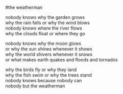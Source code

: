 #the weatherman 

nobody knows why the garden grows\
why the rain falls or why the wind blows\
nobody knows where the river flows\
why the clouds float or where they go

nobody knows why the moon glows\
or why the sun shines whenever it shows\
why the world shivers whenever it snows\
or what makes earth quakes and floods and tornados

why the birds fly or why they land\
why the fish swim or why the trees stand\
nobody knows because nobody can\
nobody but the weatherman
